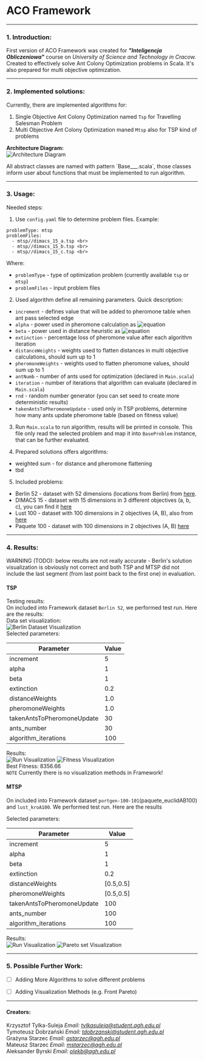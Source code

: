 # ACO Framework

---

### 1. Introduction:


First version of ACO Framework was created for <b><i>"Inteligencja Obliczeniowa"</i></b> course on 
<i>University of Science and Technology in Cracow.</i>  
Created to effectively solve Ant Colony Optimization problems in Scala. 
It's also prepared for multi objective optimization.

---

### 2. Implemented solutions:

Currently, there are implemented algorithms for:
1. Single Objective Ant Colony Optimization named `Tsp` for Travelling Salesman Problem
2. Multi Objective Ant Colony Optimization maned `Mtsp` also for TSP kind of problems

<b> Architecture Diagram: </b><br>
![Architecture Diagram](/architecture.png)

<p>All abstract classes are named with pattern `Base___.scala`, those classes inform user
about functions that must be implemented to run algorithm.</p>

---

### 3. Usage:

Needed steps:
1. Use `config.yaml` file to determine problem files. Example:  

```
problemType: mtsp
problemFiles:
  - mtsp//dimacs_15_a.tsp <br>
  - mtsp//dimacs_15_b.tsp <br>
  - mtsp//dimacs_15_c.tsp <br>
```

Where:  
- `problemType` - type of optimization problem (currently available `tsp` or `mtsp`)
- `problemFiles` - input problem files

2. Used algorithm define all remaining parameters. Quick description:
- `increment` - defines value that will be added to pheromone table when ant pass selected edge
- `alpha` - power used in pheromone calculation as ![equation](https://latex.codecogs.com/svg.image?pheromone^{alpha})
- `beta` - power used in distance heuristic as ![equation](https://latex.codecogs.com/svg.image?%5Cfrac%7B1%7D%7Bdistance%5E%7Bbeta%7D%7D)
- `extinction` - percentage loss of pheromone value after each algorithm iteration
- `distanceWeights` - weights used to flatten distances in multi objective calculations, should sum up to 1
- `pheromoneWeights` - weights used to flatten pheromone values, should sum up to 1
- `antNumb` - number of ants used for optimization (declared in `Main.scala`)
- `iteration` - number of iterations that algorithm can evaluate (declared in `Main.scala`)
- `rnd` - random number generator (you can set seed to create more deterministic results)
- `takenAntsToPheromoneUpdate` - used only in TSP problems, determine how many ants update
pheromone table (based on fitness value)

3. Run `Main.scala` to run algorithm, results will be printed in console.
This file only read the selected problem and map it into `BaseProblem` instance, 
that can be further evaluated.  

4. Prepared solutions offers algorithms:
- weighted sum - for distance and pheromone flattening
- tbd

5. Included problems:
- Berlin 52 - dataset with 52 dimensions (locations from Berlin) from 
[here](http://elib.zib.de/pub/mp-testdata/tsp/tsplib/tsp/berlin52.tsp).
- DIMACS 15 - dataset with 15 dimensions in 3 different objectives (a, b, c), you can find it 
[here](https://sites.google.com/site/kflorios/motsp)
- Lust 100 - dataset with 100 dimensions in 2 objectives (A, B), also from
[here](https://sites.google.com/site/kflorios/motsp)
- Paquete 100 - dataset with 100 dimensions in 2 objectives (A, B) [here](https://sites.google.com/site/kflorios/motsp)

---

### 4. Results:

WARNING (TODO): below results are not really accurate - Berlin's solution visualization is obviously not correct and 
both TSP and MTSP did not include the last segment (from last point back to the first one) in evaluation.

#### TSP
Testing results:  
On included into Framework dataset `Berlin 52`, we performed test run. Here are the results:  
Data set visualization:  
![Berlin Dataset Visualization](res/Berlin.png?style=centerme)  
Selected parameters:  

| Parameter | Value |
| ----------- | ----------- |
| increment | 5 |
| alpha | 1 |
| beta | 1 |
| extinction | 0.2 |
| distanceWeights | 1.0 |
| pheromoneWeights | 1.0 |
| takenAntsToPheromoneUpdate | 30 |
| ants_number | 30 |
| algorithm_iterations | 100 |

Results:  
![Run Visualization](res/Berlin1.png)
![Fitness Visualization](res/Run1.png)  
Best Fitness: 8356.66  
`NOTE` Currently there is no visualization methods in Framework!
#### MTSP
On included into Framework dataset `portgen-100-101`(paquete_euclidAB100) and `lust_kroA100`. We performed test run. Here are the results

Selected parameters:  

| Parameter | Value |
| ----------- | ----------- |
| increment | 5 |
| alpha | 1 |
| beta | 1 |
| extinction | 0.2 |
| distanceWeights | [0.5,0.5] |
| pheromoneWeights | [0.5,0.5] |
| takenAntsToPheromoneUpdate | 100 |
| ants_number | 100 |
| algorithm_iterations | 100 |

Results:  
![Run Visualization](res/Moaco_optimization_rate.png)
![Pareto set Visualization](res/Moaco_pareto_front.png) 



---

### 5. Possible Further Work:

- [ ] Adding More Algorithms to solve different problems
- [ ] Adding Visualization Methods (e.g. Front Pareto)


---

#### Creators:

Krzysztof Tylka-Suleja <i> Email: tylkasuleja@student.agh.edu.pl </i><br>
Tymoteusz Dobrzański <i> Email: tdobrzanski@student.agh.edu.pl </i><br>
Grażyna Starzec <i> Email: gstarzec@agh.edu.pl </i><br>
Mateusz Starzec <i> Email: mstarzec@agh.edu.pl </i><br>
Aleksander Byrski <i> Email: olekb@agh.edu.pl </i> <br>
